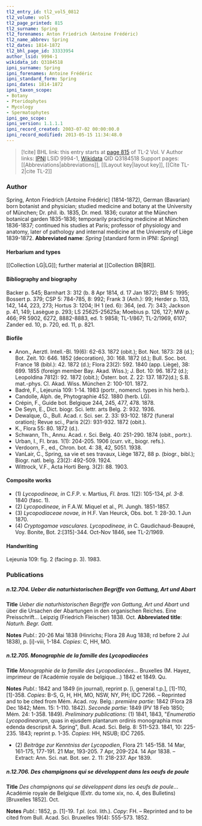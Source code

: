 ```yaml
---
tl2_entry_id: tl2_vol5_0812
tl2_volume: vol5
tl2_page_printed: 815
tl2_surname: Spring
tl2_forenames: Anton Friedrich (Antoine Frédéric)
tl2_name_abbrev: Spring
tl2_dates: 1814-1872
tl2_bhl_page_id: 33333954
author_lsid: 9994-1
wikidata_id: Q3184518
ipni_surname: Spring
ipni_forenames: Antoine Frédéric
ipni_standard_form: Spring
ipni_dates: 1814-1872
ipni_taxon_scope: 
- Botany
- Pteridophytes
- Mycology
- Spermatophytes
ipni_geo_scope: 
ipni_version: 1.1.1.1
ipni_record_created: 2003-07-02 00:00:00.0
ipni_record_modified: 2013-05-15 11:34:48.0
---
```


> [!cite] BHL link: this entry starts at [page 815](https://www.biodiversitylibrary.org/page/33333954) of TL-2 Vol. V
> Author links: [IPNI](https://www.ipni.org/a/9994-1) LSID 9994-1, [Wikidata](https://www.wikidata.org/wiki/Q3184518) QID Q3184518
> Support pages: [[Abbreviations|abbreviations]], [[Layout key|layout key]], [[Cite TL-2|cite TL-2]]

### Author

Spring, Anton Friedrich \[Antoine Frédéric\] (1814-1872), German (Bavarian) born botanist and physician; studied medicine and botany at the University of München; Dr. phil. ib. 1835, Dr. med. 1836; curator at the München botanical garden 1835-1836; temporarily practicing medicine at München 1836-1837; continued his studies at Paris; professor of physiology and anatomy, later of pathology and internal medicine at the University of Liège 1839-1872. 
**Abbreviated name**: *Spring* \[standard form in IPNI: *Spring*\]

#### Herbarium and types

[[Collection LG|LG]]; further material at [[Collection BR|BR]].

#### Bibliography and biography

Backer p. 545; Barnhart 3: 312 (b. 8 Apr 1814, d. 17 Jan 1872); BM 5: 1995; Bossert p. 379; CSP 5: 784-785, 8: 992; Frank 3 (Anh.): 99; Herder p. 133, 142, 144, 223, 273; Hortus 3: 1204; IH 1 (ed. 6): 364, (ed. 7): 343; Jackson p. 41, 149; Lasègue p. 293; LS 25625-25625a; Moebius p. 126, 127; MW p. 466; PR 5902, 6272, 8882-8883, ed. 1: 9858; TL-1/867; TL-2/1969, 6107; Zander ed. 10, p. 720, ed. 11, p. 821.

#### Biofile

- Anon., Aerztl. Intell.-Bl. 19(6): 62-63. 1872 (obit.); Bot. Not. 1873: 28 (d.); Bot. Zeit. 10: 646. 1852 (decoration), 30: 168. 1872 (d.); Bull. Soc. bot. France 18 (bibl.): 42. 1872 (d.); Flora 23(2): 592. 1840 (app. Liège), 38: 699. 1855 (foreign member Bay. Akad. Wiss.); J. Bot. 10: 96. 1872 (d.); Leopoldina 7812): 92. 1872 (obit.); Österr. bot. Z. 22: 137. 1872(d.); S.B. mat.-phys. Cl. Akad. Wiss. München 2: 100-101. 1872.
- Badré, F., Lejeunia 109: 1-14. 1983 (portr., nomencl. types in his herb.).
- Candolle, Alph. de, Phytographie 452. 1880 (herb. LG).
- Crépin, F., Guide bot. Belgique 244, 245, 477, 478. 1878.
- De Seyn, E., Dict. biogr. Sci. lettr. arts Belg. 2: 932. 1936.
- Dewalque, G., Bull. Acad. r. Sci. ser. 2. 33: 93-102. 1872 (funeral oration); Revue sci., Paris 2(2): 931-932. 1872 (obit.).
- K., Flora 55: 80. 1872 (d.).
- Schwann, Th., Annu. Acad. r. Sci. Belg. 40: 251-290. 1874 (obit., portr.).
- Urban, I., Fl. bras. 1(1): 204-205. 1906 (curr. vit., biogr. refs.).
- Verdoorn, F., ed., Chron. bot. 4: 38, 42, 5051. 1938.
- VanLair, C., Spring, sa vie et ses travaux, Liège 1872, 88 p. (biogr., bibl.); Biogr. natl. belg. 23(2): 492-509. 1924.
- Wittrock, V.F., Acta Horti Berg. 3(2): 88. 1903.

#### Composite works

- (1) *Lycopodineae, in* C.F.P. v. Martius, *Fl. bras.* 1(2): 105-134, *pl. 3-8.* 1840 (fasc. 1).
- (2) *Lycopodineae, in* F.A.W. Miquel et al., Pl. Jungh. 1851-1857.
- (3) *Lycopodiaceae novae, in* H.F. Van Heurck, Obs. bot. 1: 28-30. 1 Jun 1870.
- (4) *Cryptogamae vasculares. Lycopodineae, in* C. Gaudichaud-Beaupré, Voy. Bonite, Bot. 2:\[315\]-344. Oct-Nov 1846, see TL-2/1969.

#### Handwriting

Lejeunia 109: fig. 2 (facing p. 3). 1983.

### Publications

##### n.12.704. Ueber die naturhistorischen Begriffe von Gattung, Art und Abart

**Title**
*Ueber die naturhistorischen Begriffe von Gattung, Art und Abart* und über die Ursachen der Abartungen in den organischen Reiches. Eine Preisschrift... Leipzig (Friedrich Fleischer) 1838. Oct.
**Abbreviated title**: *Naturh. Begr. Gatt.*

**Notes**
*Publ*.: 20-26 Mai 1838 (Hinrichs; Flora 28 Aug 1838; rd before 2 Jul 1838), p. \[i\]-viii, 1-184. *Copies*: C, HH, MO.

##### n.12.705. Monographie de la famille des Lycopodiacées

**Title**
*Monographie de la famille des Lycopodiacées*... Bruxelles (M. Hayez, imprimeur de l'Académie royale de belgique...) 1842 et 1849. Qu.

**Notes**
*Publ*.: 1842 and 1849 (in journal), reprint p. \[i, general t.p.\], \[1\]-110, \[1\]-358. *Copies*: B-S, G, H, HH, MO, NSW, NY, PH; IDC 7266. – Reprinted and to be cited from Mém. Acad. roy. Belg.:
*première partie*: 1842 (Flora 28 Dec 1842; Mém. 15: 1-110. 1842).
*Seconde partie*: 1849 (PV 18 Feb 1850; Mém. 24: 1-358. 1849).
*Preliminary publications*: (1) 1841, 1843, "*Enumeratio Lycopodinearum*, quas in ejusdem plantarum ordinis monographia mox edenda descripsit A. Spring", Bull. Acad. Sci. Belg. 8: 511-523. 1841, 10: 225-235. 1843; reprint p. 1-35. *Copies*: HH, NSUB; IDC 7265.
- (2) *Beiträge zur Kenntniss der Lycopodien*, Flora 21: 145-158. 14 Mar, 161-175, 177-191. 21 Mar, 193-205. 7 Apr, 209-224. 14 Apr 1838. – Extract: Ann. Sci. nat. Bot. ser. 2. 11: 218-237. Apr 1839.

##### n.12.706. Des champignons qui se développent dans les oeufs de poule

**Title**
*Des champignons qui se développent dans les oeufs de poule*... Académie royale de Belgique (Extr. du tome xix, no. 4, des Bulletins) \[Bruxelles 1852\]. Oct.

**Notes**
*Publ*.: 1852, p. \[1\]-19. *1 pl*. (col. lith.). *Copy*: FH. – Reprinted and to be cited from Bull. Acad. Sci. Bruxelles 19(4): 555-573. 1852.


